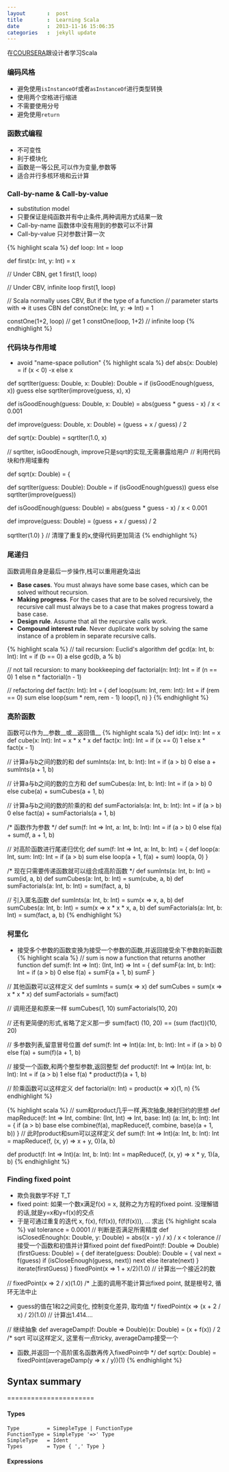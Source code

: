 ```yaml
---
layout       :  post
title        :  Learning Scala
date         :  2013-11-16 15:06:35
categories   :  jekyll update
---
```

在[COURSERA](http://class.coursera.org/progfun-003/class/index)跟设计者学习Scala

### 编码风格

* 避免使用`isInstanceOf`或者`asInstanceOf`进行类型转换
* 使用两个空格进行缩进
* 不需要使用分号
* 避免使用`return`


### 函数式编程

* 不可变性
* 利于模块化
* 函数是一等公民,可以作为变量,参数等
* 适合并行多核环境和云计算


### Call-by-name & Call-by-value

* substitution model
* 只要保证是纯函数并有中止条件,两种调用方式结果一致
* Call-by-name 函数体中没有用到的参数可以不计算
* Call-by-value 只对参数计算一次

{% highlight scala %}
def loop: Int = loop

def first(x: Int, y: Int) = x

// Under CBN, get 1
first(1, loop)

// Under CBV, infinite loop
first(1, loop)

// Scala normally uses CBV, But if the type of a function
// parameter starts with => it uses CBN
def constOne(x: Int, y: => Int) = 1

constOne(1+2, loop) // get 1
constOne(loop, 1+2) // infinite loop
{% endhighlight %}


### 代码块与作用域

* avoid "name-space pollution"
{% highlight scala %}
def abs(x: Double) = if (x < 0) -x else x

def sqrtIter(guess: Double, x: Double): Double =
  if (isGoodEnough(guess, x)) guess
  else sqrtIter(improve(guess, x), x)

def isGoodEnough(guess: Double, x: Double) =
  abs(guess * guess - x) / x < 0.001

def improve(guess: Double, x: Double) =
  (guess + x / guess) / 2

def sqrt(x: Double) = sqrtIter(1.0, x)

// sqrtIter, isGoodEnough, improve只是sqrt的实现,无需暴露给用户
// 利用代码块和作用域重构

def sqrt(x: Double) = {

  def sqrtIter(guess: Double): Double =
    if (isGoodEnough(guess)) guess
    else sqrtIter(improve(guess))

  def isGoodEnough(guess: Double) =
    abs(guess * guess - x) / x < 0.001

  def improve(guess: Double) =
    (guess + x / guess) / 2

  sqrtIter(1.0)
}
// 清理了重复的x,使得代码更加简洁
{% endhighlight %}

### 尾递归
函数调用自身是最后一步操作,栈可以重用避免溢出

* __Base cases__. You must always have some base cases, which can be solved without recursion.
* __Making progress__. For the cases that are to be solved recursively, the recursive call must
always be to a case that makes progress toward a base case.
* __Design rule__. Assume that all the recursive calls work.
* __Compound interest rule__. Never duplicate work by solving the same instance of a problem in
separate recursive calls.

{% highlight scala %}
// tail recursion: Euclid's algorithm
def gcd(a: Int, b: Int): Int =
  if (b == 0) a
  else gcd(b, a % b)

// not tail recursion: to many bookkeeping
def factorial(n: Int): Int =
  if (n == 0) 1 else n * factorial(n - 1)

// refactoring
def fact(n: Int): Int = {
  def loop(sum: Int, rem: Int): Int =
    if (rem == 0) sum
    else loop(sum * rem, rem - 1)
  loop(1, n)
}
{% endhighlight %}

### 高阶函数

函数可以作为__参数__或__返回值__
{% highlight scala %}
def id(x: Int): Int = x
def cube(x: Int): Int = x * x * x
def fact(x: Int): Int = if (x == 0) 1 else x * fact(x - 1)

// 计算a与b之间的数的和
def sumInts(a: Int, b: Int): Int =
  if (a > b) 0 else a + sumInts(a + 1, b)

// 计算a与b之间的数的立方和
def sumCubes(a: Int, b: Int): Int =
  if (a > b) 0 else cube(a) + sumCubes(a + 1, b)

// 计算a与b之间的数的阶乘的和
def sumFactorials(a: Int, b: Int): Int =
  if (a > b) 0 else fact(a) + sumFactorials(a + 1, b)

/* 函数作为参数 */
def sum(f: Int => Int, a:  Int, b: Int): Int =
  if (a > b) 0
  else f(a) + sum(f, a + 1, b)

// 对高阶函数进行尾递归优化
def sum(f: Int => Int, a: Int, b: Int) = {
  def loop(a: Int, sum: Int): Int =
    if (a > b) sum
    else loop(a + 1, f(a) + sum)
  loop(a, 0)
}

/* 现在只需要传递函数就可以组合成高阶函数 */
def sumInts(a: Int, b: Int) = sum(id, a, b)
def sumCubes(a: Int, b: Int) = sum(cube, a, b)
def sumFactorials(a: Int, b: Int) = sum(fact, a, b)

// 引入匿名函数
def sumInts(a: Int, b: Int) = sum(x => x, a, b)
def sumCubes(a: Int, b: Int) = sum(x => x * x * x, a, b)
def sumFactorials(a: Int, b: Int) = sum(fact, a, b)
{% endhighlight %}

### 柯里化

* 接受多个参数的函数变换为接受一个参数的函数,并返回接受余下参数的新函数
{% highlight scala %}
// sum is now a function that returns another function
def sum(f: Int => Int): (Int, Int) => Int = {
  def sumF(a: Int, b: Int): Int =
    if (a > b) 0
    else f(a) + sumF(a + 1, b)
  sumF
}

// 其他函数可以这样定义
def sumInts = sum(x => x)
def sumCubes = sum(x => x * x * x)
def sumFactorials = sum(fact)

// 调用还是和原来一样
sumCubes(1, 10)
sumFactorials(10, 20)

// 还有更简便的形式,省略了定义那一步
sum(fact) (10, 20) == (sum (fact))(10, 20)

// 多参数列表,留意冒号位置
def sum(f: Int => Int)(a: Int, b: Int): Int =
  if (a > b) 0
  else f(a) + sum(f)(a + 1, b)

// 接受一个函数,和两个整型参数,返回整型
def product(f: Int => Int)(a: Int, b: Int): Int =
  if (a > b) 1
  else f(a) * product(f)(a + 1, b)

// 阶乘函数可以这样定义
def factorial(n: Int) = product(x => x)(1, n)
{% endhighlight %}

{% highlight scala %}
// sum和product几乎一样,再次抽象,映射归约的思想
def mapReduce(f: Int => Int, combine: (Int, Int) => Int, base: Int)
(a: Int, b: Int): Int = {
  if (a > b) base
  else combine(f(a), mapReduce(f, combine, base)(a + 1, b))
  }
// 此时product和sum可以这样定义
def sum(f: Int => Int)(a: Int, b: Int): Int =
  mapReduce(f, (x, y) => x + y, 0)(a, b)

def product(f: Int => Int)(a: Int, b: Int): Int =
  mapReduce(f, (x, y) => x * y, 1)(a, b)
{% endhighlight %}

### Finding fixed point

* 欺负我数学不好 T_T  
* fixed point: 如果一个数x满足f(x) = x, 就称之为方程的fixed point. 没理解错的话,就是y=x和y=f(x)的交点  
* 于是可通过重复的迭代 x, f(x), f(f(x)), f(f(f(x))), ... 求出
{% highlight scala %}
val tolerance  = 0.0001
// 判断是否满足所需精度
def isClosedEnough(x: Double, y: Double) =
  abs((x - y) / x) / x < tolerance
// 接受一个函数和初值并计算fixed point
def fixedPoint(f: Double => Double)(firstGuess: Double) = {
  def iterate(guess: Double): Double = {
    val next = f(guess)
    if (isCloseEnough(guess, next)) next
    else iterate(next)
  }
  iterate(firstGuess)
}
fixedPoint(x => 1 + x/2)(1.0)  // 计算出一个接近2的数

// fixedPoint(x => 2 / x)(1.0)
/* 上面的调用不能计算出fixed point, 就是根号2, 循环无法中止
 * guess的值在1和2之间变化, 控制变化差异, 取均值
 */
fixedPoint(x => (x + 2 / x) / 2)(1.0) // 计算出1.414....

// 继续抽象
def averageDamp(f: Double => Double)(x: Double) = (x + f(x)) / 2
/* sqrt 可以这样定义, 这里有一点tricky, averageDamp接受一个
 * 函数,并返回一个高阶匿名函数再传入fixedPoint中
 */
def sqrt(x: Double) =
  fixedPoint(averageDamp(y => x / y))(1)
{% endhighlight %}

## Syntax summary
======================

#### Types

    Type         = SimepleType | FunctionType
    FunctionType = SimpleType '=>' Type
    SimpleType   = Ident
    Types        = Type { ',' Type }

#### Expressions
